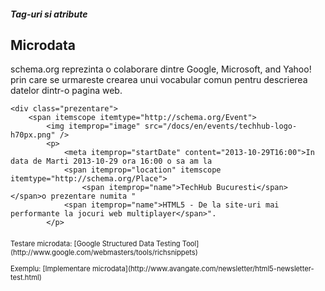##### Tag-uri si atribute
## Microdata

<p><span class="em2">schema.org</span> reprezinta o colaborare dintre Google, Microsoft, and Yahoo! prin care se
urmareste crearea unui vocabular comun pentru descrierea datelor dintr-o pagina web.</p>

```
<div class="prezentare">
    <span itemscope itemtype="http://schema.org/Event">
        <img itemprop="image" src="/docs/en/events/techhub-logo-h70px.png" />
        <p>
            <meta itemprop="startDate" content="2013-10-29T16:00">In data de Marti 2013-10-29 ora 16:00 o sa am la
            <span itemprop="location" itemscope itemtype="http://schema.org/Place">
                <span itemprop="name">TechHub Bucuresti</span> </span>o prezentare numita "
            <span itemprop="name">HTML5 - De la site-uri mai performante la jocuri web multiplayer</span>".
        </p>
```

<p style="margin-top:20px; font-size:80%;">Testare microdata: [Google Structured Data Testing Tool](http://www.google.com/webmasters/tools/richsnippets)</p>
<p style="font-size:80%;">Exemplu: [Implementare microdata](http://www.avangate.com/newsletter/html5-newsletter-test.html)</p>